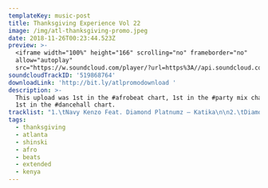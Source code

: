 ```yaml
---
templateKey: music-post
title: Thanksgiving Experience Vol 22
image: /img/atl-thanksgiving-promo.jpeg
date: 2018-11-26T00:23:44.523Z
preview: >-
  <iframe width="100%" height="166" scrolling="no" frameborder="no"
  allow="autoplay"
  src="https://w.soundcloud.com/player/?url=https%3A//api.soundcloud.com/tracks/519868764&color=%23ff5500&auto_play=false&hide_related=false&show_comments=true&show_user=true&show_reposts=false&show_teaser=true"></iframe>
soundcloudTrackID: '519868764'
downloadLink: 'http://bit.ly/atlpromodownload '
description: >-
  This upload was 1st in the #afrobeat chart, 1st in the #party mix chart and
  1st in the #dancehall chart.
tracklist: "1.\tNavy Kenzo Feat. Diamond Platnumz – Katika\n\n2.\tDiamond Platnumz, Lava Lava & Mbosso – Jibebe\n\n3.\tDiamond Platnumz Ft. Omarion – African Beauty\n\n4.\tNaiboi - 2 In 1 \\[Dj Shinski Extended]\n\n5.\tOtile Brown – Baby Love \\[Dj Shinski Extended]\n\n6.\tKrizbeatz Ft Yemi Alade X Harmonize – 911 Panadol\n\n7.\tOlamide – Motigbana\n\n8.\tWizkid – Fever\n\n9.\tAya Nakamura - Djadja \\[Dj Shinski Extended]\n\n10.\tSkales - Fire Waist Ft. Harmonize\n\n11.\tDavido Vs Nameless - Deadly Assurance \\[Dj Shinski Remix]\n\n12.\tMr Eazi - Property \\[Dj Shinski Remix]\n\n13.\tSkepta Ft Wizkid - Energy (Stay Far Away) \\[Dj Shinski Remix]\n\n14.\tMajor Lazer Ft Kizz Daniel & Kranium - Loyal \\[Dj Shinski Remix]\n\n15.\tMoji Shortbabaa & Jabidii – Vimbada \\[DJ Shinski Extended]\n\n16.\tEpic Ethic Feat. Rekles, Swat, Seska, Zilla - Lamba Lolo (Fully Focus Remix)\n\n17.\tDJ Slick Stuart & Roja Ft. Beenie Gunter & Skales – Pon Mi Remix\n\n18.\tA Pass – Didadada\n\n19.\tArrow Bwoy - Digi Digi"
tags:
  - thanksgiving
  - atlanta
  - shinski
  - afro
  - beats
  - extended
  - kenya
---
```


